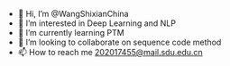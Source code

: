 - 👋 Hi, I’m @WangShixianChina
- 👀 I’m interested in Deep Learning and NLP
- 🌱 I’m currently learning PTM 
- 💞️ I’m looking to collaborate on sequence code method
- 📫 How to reach me 202017455@mail.sdu.edu.cn

<!---
WangShixianChina/WangShixianChina is a ✨ special ✨ repository because its `README.md` (this file) appears on your GitHub profile.
You can click the Preview link to take a look at your changes.
--->
